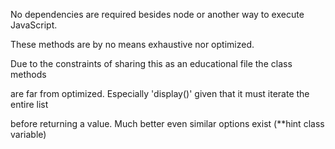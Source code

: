 No dependencies are required besides node or another way to execute JavaScript. 

These methods are by no means exhaustive nor optimized.  

Due to the constraints of sharing this as an educational file the class methods 

are far from optimized. Especially 'display()' given that it must iterate the entire list  

before returning a value. Much better even similar options exist (**hint class variable) 